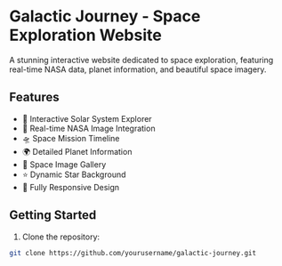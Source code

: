 # Galactic Journey - Space Exploration Website

A stunning interactive website dedicated to space exploration, featuring real-time NASA data, planet information, and beautiful space imagery.

## Features

- 🚀 Interactive Solar System Explorer
- 🌠 Real-time NASA Image Integration
- 🛸 Space Mission Timeline
- 🌍 Detailed Planet Information
- 📸 Space Image Gallery
- ⭐ Dynamic Star Background
- 📱 Fully Responsive Design

## Getting Started

1. Clone the repository:
```bash
git clone https://github.com/yourusername/galactic-journey.git